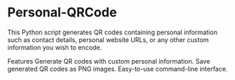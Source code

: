# Personal-QRCode
This Python script generates QR codes containing personal information such as contact details, personal website URLs, or any other custom information you wish to encode.

Features
Generate QR codes with custom personal information.
Save generated QR codes as PNG images.
Easy-to-use command-line interface.
